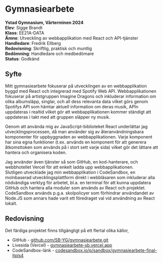 # Gymnasiearbete
**Ystad Gymnasium, Vårterminen 2024**   
**Elev**: Sigge Brandt   
**Klass**: EE21A-DATA   
**Ämne**: Utveckling av webbapplikation med React och API-tjänster   
**Handledare**: Fredrik Ellberg     
**Redovisning**: Skriftlig, praktisk och muntlig    
**Bedömning**: Handledare och medbedömare   
**Status**: Godkänd

## Syfte
Mitt gymnasiearbete fokuserar på utvecklingen av en webbapplikation byggd med React och integrerad med Spotify Web API. Webbapplikationen fokuserar på artistgruppen Imagine Dragons och inkluderar information om olika albumsläpp, singlar, och all dess relevanta data vilket görs genom Spotifys API som hämtar aktuell information om deras musik, APIn uppdateras i realtid vilket gör att webbapplikationen kommer ständigt att uppdateras i takt med att gruppen släpper ny musik.    

Genom att använda mig av JavaScript-biblioteket React underlättar jag utvecklingsprocessen, då man använder sig av återanvändningsbara komponenter för uppbyggnaden av webbapplikationen. Varje komponent har sina egna funktioner (t.ex. används en komponent för att generera åtkomsttoken som används på i stort sett varje sida) vilket gör det lättare att hantera och organisera koden. 

Jag använder även tjänster så som GitHub, en kod-hanterare, och webbhotellet Vercel för att enkelt ladda upp webbapplikationen.    
Slutligen utvecklade jag min webbapplikation i CodeSandbox, en molnbaserad utvecklingsplattform direkt i webbläsaren som inkluderar alla nödvändiga verktyg för arbetet, bl.a. en terminal för att kunna uppdatera GitHub och hantera alla moduler som används av React och projektet.   
CodeSandbox används p.g.a. skolpolicyer som förhindrar användandet av Node.JS som annars hade varit ett föredraget val vid användning av React lokalt.

## Redovisning
Det färdiga projektet finns tillgängligt på ett flertal olika källor, 
* GitHub - [github.com/SB-YG/gymnasiearbete.git](https://github.com/SB-YG/gymnasiearbete.git)
* Livesida (Vercel) - [gymnasiearbete-sb.vercel.app](https://gymnasiearbete-sb.vercel.app/)
* CodeSandbox-länk - [codesandbox.io/p/sandbox/gymnasiearbete-final-ltpls4](https://codesandbox.io/p/sandbox/gymnasiearbete-final-ltpls4)
